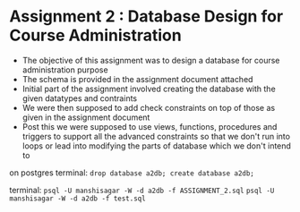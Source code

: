 # Assignment 2 : Database Design for Course Administration
- The objective of this assignment was to design a database for course administration purpose
- The schema is provided in the assignment document attached
- Initial part of the assignment involved creating the database with the given datatypes and contraints
- We were then supposed to add check constraints on top of those as given in the assignment document
- Post this we were supposed to use views, functions, procedures and triggers to support all the advanced constraints so that we don't run into loops or lead into modifying the parts of database which we don't intend to


on postgres terminal:
```drop database a2db; create database a2db;```

terminal:
```psql -U manshisagar -W -d a2db -f ASSIGNMENT_2.sql```
```psql -U manshisagar -W -d a2db -f test.sql```